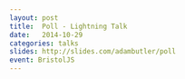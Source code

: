 ```yaml
---
layout: post
title:  Poll - Lightning Talk
date:   2014-10-29
categories: talks
slides: http://slides.com/adambutler/poll
event: BristolJS
---
```

